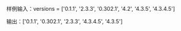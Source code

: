样例输入：versions = ['0.1.1', '2.3.3', '0.302.1', '4.2', '4.3.5', '4.3.4.5']


输出：['0.1.1', '0.302.1', '2.3.3', '4.3.4.5', '4.3.5']
